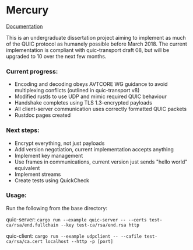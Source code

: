 # Mercury

[Documentation](https://htmlpreview.github.io/?https://raw.githubusercontent.com/ArcStatic/mercury/master/documentation/mercury/header/index.html)

This is an undergraduate dissertation project aiming to implement as much of the QUIC protocol as humanely possible before March 2018. The current implementation is compliant with quic-transport draft 08, but will be upgraded to 10 over the next few months.

### Current progress:
* Encoding and decoding obeys AVTCORE WG guidance to avoid multiplexing conflicts (outlined in quic-transport v8)
* Modified rustls to use UDP and mimic required QUIC behaviour
* Handshake completes using TLS 1.3-encrypted payloads
* All client-server communication uses correctly formatted QUIC packets
* Rustdoc pages created

### Next steps:
* Encrypt everything, not just payloads
* Add version negotiation, current implementation accepts anything
* Implement key management
* Use frames in communications, current version just sends "hello world" equivalent
* Implement streams
* Create tests using QuickCheck

### Usage:
Run the following from the base directory:

quic-server:
`cargo run --example quic-server -- --certs test-ca/rsa/end.fullchain --key test-ca/rsa/end.rsa http`

quic-client:
`cargo run --example udpclient -- --cafile test-ca/rsa/ca.cert localhost --http -p [port]`
